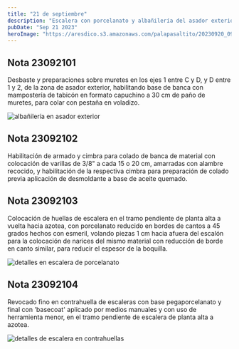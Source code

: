 ```yaml
---
title: "21 de septiembre"
description: "Escalera con porcelanato y albañilería del asador exterior"
pubDate: "Sep 21 2023"
heroImage: "https://aresdico.s3.amazonaws.com/palapasaltito/20230920_091333.jpg"
---
```


## Nota 23092101

Desbaste y preparaciones sobre muretes en los ejes 1 entre C y D, y D entre 1 y 2, de la zona de asador exterior, habilitando base de banca con mampostería de tabicón en formato capuchino a 30 cm de paño de muretes, para colar con pestaña en voladizo.

![albañilería en asador exterior](https://aresdico.s3.amazonaws.com/palapasaltito/20230921_1.jpg "albañilería en asador exterior")

## Nota 23092102

Habilitación de armado y cimbra para colado de banca de material con colocación de varillas de 3/8" a cada 15 o 20 cm, amarradas con alambre recocido, y habilitación de la respectiva cimbra para preparación de colado previa aplicación de desmoldante a base de aceite quemado.

## Nota 23092103

Colocación de huellas de escalera en el tramo pendiente de planta alta a vuelta hacia azotea, con porcelanato reducido en bordes de cantos a 45 grados hechos con esmeril, volando piezas 1 cm hacia afuera del escalón para la colocación de narices del mismo material con reducción de borde en canto similar, para reducir el espesor de la boquilla.

![detalles en escalera de porcelanato](https://aresdico.s3.amazonaws.com/palapasaltito/20230921_100140.jpg "detalles en escalera de porcelanato")

## Nota 23092104

Revocado fino en contrahuella de escaleras con base pegaporcelanato y final con 'basecoat' aplicado por medios manuales y con uso de herramienta menor, en el tramo pendiente de escalera de planta alta a azotea.

![detalles de escalera en contrahuellas](https://aresdico.s3.amazonaws.com/palapasaltito/20230921_100146.jpg "detalles de escalera en contrahuellas")
